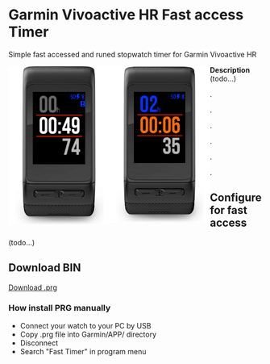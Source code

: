 # Garmin Vivoactive HR Fast access Timer
Simple fast accessed and runed stopwatch timer for Garmin Vivoactive HR

<img src="https://raw.githubusercontent.com/frontdevops/garmin-app-timer/master/store/screen1.png" width="200" align="left">
<img src="https://raw.githubusercontent.com/frontdevops/garmin-app-timer/master/store/screen2.png" width="200" align="left">

**Description**
(todo...)

.

.

.

.

.

.


## Configure for fast access
(todo...)

## Download BIN
[Download .prg](https://github.com/frontdevops/garmin-app-timer/raw/master/TIMER007.prg)

### How install PRG manually
- Connect your watch to your PC by USB
- Copy .prg file into Garmin/APP/ directory
- Disconnect
- Search "Fast Timer" in program menu
